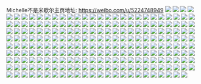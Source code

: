 Michelle不是米歇尔主页地址: https://weibo.com/u/5224748949 
![](https://wx4.sinaimg.cn/mw2000/005HAvSlly1h9inp39hapj33402c0x6q.jpg) 
![](https://wx4.sinaimg.cn/mw2000/005HAvSlly1h9inrvwevej322l1zk7wh.jpg) 
![](https://wx4.sinaimg.cn/mw2000/005HAvSlly1h9inrxac3ij32fb2c0qv5.jpg) 
![](https://wx4.sinaimg.cn/mw2000/005HAvSlly1h9inrybdouj32c02k6b2b.jpg) 
![](https://wx4.sinaimg.cn/mw2000/005HAvSlly1h9inowjdp2j32cj1xse81.jpg) 
![](https://wx4.sinaimg.cn/mw2000/005HAvSlly1h8ppwag1sdj31o02804kl.jpg) 
![](https://wx4.sinaimg.cn/mw2000/005HAvSlly1h3sylwd51sj31o02807wh.jpg) 
![](https://wx4.sinaimg.cn/mw2000/005HAvSlly1h3sylzbw7dj31o02804qp.jpg) 
![](https://wx4.sinaimg.cn/mw2000/005HAvSlly1h3sym1s4h5j31o0280e81.jpg) 
![](https://wx4.sinaimg.cn/mw2000/005HAvSlly1h3sym3jmy3j31o0280e81.jpg) 
![](https://wx4.sinaimg.cn/mw2000/005HAvSlly1h3sym6c8iuj31o0280b29.jpg) 
![](https://wx4.sinaimg.cn/mw2000/005HAvSlly1h3sym8grduj31o0280e81.jpg) 
![](https://wx4.sinaimg.cn/mw2000/005HAvSlly1h065rfsv24j31o0280hdt.jpg) 
![](https://wx4.sinaimg.cn/mw2000/005HAvSlly1h065r6lborj31o0280hdt.jpg) 
![](https://wx4.sinaimg.cn/mw2000/005HAvSlly1h065rof8loj31o0280b29.jpg) 
![](https://wx4.sinaimg.cn/mw2000/005HAvSlly1gxdp8clxcgj32802yob2c.jpg) 
![](https://wx4.sinaimg.cn/mw2000/005HAvSlly1gxdp8gly6ij31w01w0kjm.jpg) 
![](https://wx4.sinaimg.cn/mw2000/005HAvSlly1gxdp8f8gavj32801q3u0y.jpg) 
![](https://wx4.sinaimg.cn/mw2000/005HAvSlly1gxdp8lc6t9j32802yo4qs.jpg) 
![](https://wx4.sinaimg.cn/mw2000/005HAvSlly1gxdp7qtsz5j32c03404qq.jpg) 
![](https://wx4.sinaimg.cn/mw2000/005HAvSlly1gxdp8mzo2ij32c0340x6q.jpg) 
![](https://wx4.sinaimg.cn/mw2000/005HAvSlly1gxdp8oasufj32c03401ky.jpg) 
![](https://wx4.sinaimg.cn/mw2000/005HAvSlly1gxdp8hq7vej31o0270kjl.jpg) 
![](https://wx4.sinaimg.cn/mw2000/005HAvSlly1gxdp8j0729j31o0280hdt.jpg) 
![](https://wx4.sinaimg.cn/mw2000/005HAvSlly1gvmyd7lje6j62c0340kjl02.jpg) 
![](https://wx4.sinaimg.cn/mw2000/005HAvSlly1gvmyd9keslj62c0340hdt02.jpg) 
![](https://wx4.sinaimg.cn/mw2000/005HAvSlly1gvmydba6pbj62c0340npd02.jpg) 
![](https://wx4.sinaimg.cn/mw2000/005HAvSlly1gvmydelfovj61sc2dsqv502.jpg) 
![](https://wx4.sinaimg.cn/mw2000/005HAvSlly1gvmydgae8ij62c0340kjm02.jpg) 
![](https://wx4.sinaimg.cn/mw2000/005HAvSlly1gvmyddcklej63402c0hdu02.jpg) 
![](https://wx4.sinaimg.cn/mw2000/005HAvSlly1gvmy74lhr5j61o02804qp02.jpg) 
![](https://wx4.sinaimg.cn/mw2000/005HAvSlly1gvmy769ufrj62c0340e8102.jpg) 
![](https://wx4.sinaimg.cn/mw2000/005HAvSlly1guu0247fzdj60yi22ogus02.jpg) 
![](https://wx4.sinaimg.cn/mw2000/005HAvSlly1gutzbwop1zj61x22r6u0x02.jpg) 
![](https://wx4.sinaimg.cn/mw2000/005HAvSlly1gutzbzbt40j628c2z4x6p02.jpg) 
![](https://wx4.sinaimg.cn/mw2000/005HAvSlly1gutzc2n5jrj626b2wfu0x02.jpg) 
![](https://wx4.sinaimg.cn/mw2000/005HAvSlly1gutzc6wc21j61o0280kjl02.jpg) 
![](https://wx4.sinaimg.cn/mw2000/005HAvSlly1gutzc99gouj61va2z6qv502.jpg) 
![](https://wx4.sinaimg.cn/mw2000/005HAvSlly1gutzbuu79oj61o0280x6p02.jpg) 
![](https://wx4.sinaimg.cn/mw2000/005HAvSlly1gutzcch1x9j62662w8x6p02.jpg) 
![](https://wx4.sinaimg.cn/mw2000/005HAvSlly1gutzcj7k44j62c0340npe02.jpg) 
![](https://wx4.sinaimg.cn/mw2000/005HAvSlly1gug9dd7ln7j61o02807wh02.jpg) 
![](https://wx4.sinaimg.cn/mw2000/005HAvSlly1gug9dbinn6j61o0280npd02.jpg) 
![](https://wx4.sinaimg.cn/mw2000/005HAvSlly1gug9dgx06cj61o0280kjl02.jpg) 
![](https://wx4.sinaimg.cn/mw2000/005HAvSlly1gug9dkbdq6j61o0280e8102.jpg) 
![](https://wx4.sinaimg.cn/mw2000/005HAvSlly1gug9dl8ulyj61o02807wh02.jpg) 
![](https://wx4.sinaimg.cn/mw2000/005HAvSlly1gug9dn28b5j62801o0qv502.jpg) 
![](https://wx4.sinaimg.cn/mw2000/005HAvSlly1gug9e77pjaj62c03404qq02.jpg) 
![](https://wx4.sinaimg.cn/mw2000/005HAvSlly1gtk4qykgy4j335s23uqv6.jpg) 
![](https://wx4.sinaimg.cn/mw2000/005HAvSlly1gtk4qzlxcqj34mo334hdt.jpg) 
![](https://wx4.sinaimg.cn/mw2000/005HAvSlly1gtk4r2my2rj33402c07wj.jpg) 
![](https://wx4.sinaimg.cn/mw2000/005HAvSlly1gtk4r4w699j33402c01kz.jpg) 
![](https://wx4.sinaimg.cn/mw2000/005HAvSlly1gtk4r96ielj32in1w0e82.jpg) 
![](https://wx4.sinaimg.cn/mw2000/005HAvSlly1gtk4reqh2nj31o0280e81.jpg) 
![](https://wx4.sinaimg.cn/mw2000/005HAvSlly1gtk4r0vmb5j34mo334npd.jpg) 
![](https://wx4.sinaimg.cn/mw2000/005HAvSlly1gtk4r6vdsmj32c0340e82.jpg) 
![](https://wx4.sinaimg.cn/mw2000/005HAvSlly1gtk4ra3kpkj34mo334b29.jpg) 
![](https://wx4.sinaimg.cn/mw2000/005HAvSlly1gtk4qv6c48j32c03407wj.jpg) 
![](https://wx4.sinaimg.cn/mw2000/005HAvSlly1gtk4rawt3sj32801o0kjl.jpg) 
![](https://wx4.sinaimg.cn/mw2000/005HAvSlly1gtk4rclpb1j33402c0qv6.jpg) 
![](https://wx4.sinaimg.cn/mw2000/005HAvSlly1gtk4re14s0j31o0280e81.jpg) 
![](https://wx4.sinaimg.cn/mw2000/005HAvSlly1gsnqa7jm56j32c03404qq.jpg) 
![](https://wx4.sinaimg.cn/mw2000/005HAvSlly1gsnqac6es5j32582yr1ky.jpg) 
![](https://wx4.sinaimg.cn/mw2000/005HAvSlly1gsnqafucydj32c0340kjm.jpg) 
![](https://wx4.sinaimg.cn/mw2000/005HAvSlly1gsnqaiortfj62c03401kz02.jpg) 
![](https://wx4.sinaimg.cn/mw2000/005HAvSlly1gsnqalj80ij629z2jiqv502.jpg) 
![](https://wx4.sinaimg.cn/mw2000/005HAvSlly1gsnqan2r8oj327i2y0hdu.jpg) 
![](https://wx4.sinaimg.cn/mw2000/005HAvSlly1gsnq9x76cpj30xc4xs4qr.jpg) 
![](https://wx4.sinaimg.cn/mw2000/005HAvSlly1gsnq9youmqj30xc44z7wi.jpg) 
![](https://wx4.sinaimg.cn/mw2000/005HAvSlly1gsnq9zyklnj32c03404qq.jpg) 
![](https://wx4.sinaimg.cn/mw2000/005HAvSlly1gsnqa24lxfj32c0340hdv.jpg) 
![](https://wx4.sinaimg.cn/mw2000/005HAvSlly1gsnqa9hp5qj324z2unkjl.jpg) 
![](https://wx4.sinaimg.cn/mw2000/005HAvSlly1gsnqadvwq6j32c0340npe.jpg) 
![](https://wx4.sinaimg.cn/mw2000/005HAvSlly1gsnqah0p0zj31o0280b29.jpg) 
![](https://wx4.sinaimg.cn/mw2000/005HAvSlly1gsnqakh7boj323j21pb29.jpg) 
![](https://wx4.sinaimg.cn/mw2000/005HAvSlly1gsnqaon1x3j328j2yo4qq.jpg) 
![](https://wx4.sinaimg.cn/mw2000/005HAvSlly1gsnqar0h70j30xc3pcb2a.jpg) 
![](https://wx4.sinaimg.cn/mw2000/005HAvSlly1gsnqa5bom8j32c03404qr.jpg) 
![](https://wx4.sinaimg.cn/mw2000/005HAvSlly1gsnqaaqteyj33402c0e81.jpg) 
![](https://wx4.sinaimg.cn/mw2000/005HAvSlly1gs6dht7ez4j32c0340e82.jpg) 
![](https://wx4.sinaimg.cn/mw2000/005HAvSlly1gs6dhuhggxj32c0340kjm.jpg) 
![](https://wx4.sinaimg.cn/mw2000/005HAvSlly1gs6dhvgnovj33402c07t4.jpg) 
![](https://wx4.sinaimg.cn/mw2000/005HAvSlly1gs6dhxgbtwj33402c0b2b.jpg) 
![](https://wx4.sinaimg.cn/mw2000/005HAvSlly1gs6dhz1iihj32801o0hdw.jpg) 
![](https://wx4.sinaimg.cn/mw2000/005HAvSlly1gs6dhzo5ctj33402c0qv5.jpg) 
![](https://wx4.sinaimg.cn/mw2000/005HAvSlly1gs6di1nct7j32c0340qv7.jpg) 
![](https://wx4.sinaimg.cn/mw2000/005HAvSlly1gs6di35hlaj32c0340e85.jpg) 
![](https://wx4.sinaimg.cn/mw2000/005HAvSlly1gs6di5uzv2j62c0340x6s02.jpg) 
![](https://wx4.sinaimg.cn/mw2000/005HAvSlly1gs6dhr4y2nj33402c01ky.jpg) 
![](https://wx4.sinaimg.cn/mw2000/005HAvSlly1gs6di78ow0j32c03401kz.jpg) 
![](https://wx4.sinaimg.cn/mw2000/005HAvSlly1gs6di8ph3lj32c0340hdw.jpg) 
![](https://wx4.sinaimg.cn/mw2000/005HAvSlly1gs6diam60vj32c0340u11.jpg) 
![](https://wx4.sinaimg.cn/mw2000/005HAvSlly1gs6dic87k8j32c0340e84.jpg) 
![](https://wx4.sinaimg.cn/mw2000/005HAvSlly1grt9r5v5pbj31o0280e85.jpg) 
![](https://wx4.sinaimg.cn/mw2000/005HAvSlly1grt9qtfjh2j31o0280e85.jpg) 
![](https://wx4.sinaimg.cn/mw2000/005HAvSlly1grt9quia7uj31o02801l0.jpg) 
![](https://wx4.sinaimg.cn/mw2000/005HAvSlly1grt9qwmyt8j31o02807wl.jpg) 
![](https://wx4.sinaimg.cn/mw2000/005HAvSlly1grt9qzvexjj31o0280npg.jpg) 
![](https://wx4.sinaimg.cn/mw2000/005HAvSlly1grt9r1us35j31o0280kjp.jpg) 
![](https://wx4.sinaimg.cn/mw2000/005HAvSlly1grt9r3f72fj31o02804qv.jpg) 
![](https://wx4.sinaimg.cn/mw2000/005HAvSlly1grt9qy62b5j31o0280e86.jpg) 
![](https://wx4.sinaimg.cn/mw2000/005HAvSlly1grt9r49mxuj31o0280u0x.jpg) 
![](https://wx4.sinaimg.cn/mw2000/005HAvSlly1grt9r7fu9bj31o0280hdv.jpg) 
![](https://wx4.sinaimg.cn/mw2000/005HAvSlly1grt9qs7kfnj32801o04qq.jpg) 
![](https://wx4.sinaimg.cn/mw2000/005HAvSlly1grt9r8k0llj31o0280u10.jpg) 
![](https://wx4.sinaimg.cn/mw2000/005HAvSlly1grr4etwd4ij32643004qp.jpg) 
![](https://wx4.sinaimg.cn/mw2000/005HAvSlly1grr4evo0mmj32c03404qq.jpg) 
![](https://wx4.sinaimg.cn/mw2000/005HAvSlly1grr4ex7fkzj31o0280b2c.jpg) 
![](https://wx4.sinaimg.cn/mw2000/005HAvSlly1grr4essv3sj31o02804qt.jpg) 
![](https://wx4.sinaimg.cn/mw2000/005HAvSlly1grf9mjqotuj625l2vgnpb02.jpg) 
![](https://wx4.sinaimg.cn/mw2000/005HAvSlly1grf9mibbstj328g2za4qp.jpg) 
![](https://wx4.sinaimg.cn/mw2000/005HAvSlly1grb1k3xpafj31vv3184qp.jpg) 
![](https://wx4.sinaimg.cn/mw2000/005HAvSlly1grb1k5w0nxj32c0340u0y.jpg) 
![](https://wx4.sinaimg.cn/mw2000/005HAvSlly1gr1dmvdci9j33402c0kjl.jpg) 
![](https://wx4.sinaimg.cn/mw2000/005HAvSlly1gr1dn0p7x9j31wd2c0b29.jpg) 
![](https://wx4.sinaimg.cn/mw2000/005HAvSlly1gr0niuiu18j32c0340hdt.jpg) 
![](https://wx4.sinaimg.cn/mw2000/005HAvSlly1gr0njcv686j321c13wb29.jpg) 
![](https://wx4.sinaimg.cn/mw2000/005HAvSlly1gr0njbclklj31o02807us.jpg) 
![](https://wx4.sinaimg.cn/mw2000/005HAvSlly1gr0nja1fmaj33402c01l4.jpg) 
![](https://wx4.sinaimg.cn/mw2000/005HAvSlly1gr0njg0awej31sc2ds7tv.jpg) 
![](https://wx4.sinaimg.cn/mw2000/005HAvSlly1gr0nj1fwe5j31xt201b2b.jpg) 
![](https://wx4.sinaimg.cn/mw2000/005HAvSlly1gr0niss05zj32c0340npe.jpg) 
![](https://wx4.sinaimg.cn/mw2000/005HAvSlly1gr0njkvhg2j33402c0qv6.jpg) 
![](https://wx4.sinaimg.cn/mw2000/005HAvSlly1gr0nj443pwj31rq23a4qr.jpg) 
![](https://wx4.sinaimg.cn/mw2000/005HAvSlly1gr0njiayw3j31sc2dskjl.jpg) 
![](https://wx4.sinaimg.cn/mw2000/005HAvSlly1gr0njei0t4j32c0340x6p.jpg) 
![](https://wx4.sinaimg.cn/mw2000/005HAvSlly1gr0niyf5sfj62bc2bcu0z02.jpg) 
![](https://wx4.sinaimg.cn/mw2000/005HAvSlly1gr0nk8b38dj31d60sdk2e.jpg) 
![](https://wx4.sinaimg.cn/mw2000/005HAvSlly1gqvo2xrt2nj31o02801l2.jpg) 
![](https://wx4.sinaimg.cn/mw2000/005HAvSlly1gqvo37dddmj31iy2ize81.jpg) 
![](https://wx4.sinaimg.cn/mw2000/005HAvSlly1gqvo2qj5ilj33402c0kjl.jpg) 
![](https://wx4.sinaimg.cn/mw2000/005HAvSlly1gqvo32gkhxj32c03401kz.jpg) 
![](https://wx4.sinaimg.cn/mw2000/005HAvSlly1gqvo2sy45wj31o0280e81.jpg) 
![](https://wx4.sinaimg.cn/mw2000/005HAvSlly1gqr22o6hvmj32c0340qv5.jpg) 
![](https://wx4.sinaimg.cn/mw2000/005HAvSlly1gqr22llrngj32c0340npe.jpg) 
![](https://wx4.sinaimg.cn/mw2000/005HAvSlly1gqr22ff039j31o0280hdt.jpg) 
![](https://wx4.sinaimg.cn/mw2000/005HAvSlly1gqr22q2eekj31o02807wh.jpg) 
![](https://wx4.sinaimg.cn/mw2000/005HAvSlly1gqr22g4ix4j31o0280e81.jpg) 
![](https://wx4.sinaimg.cn/mw2000/005HAvSlly1gqr228ef25j32c03401ky.jpg) 
![](https://wx4.sinaimg.cn/mw2000/005HAvSlly1gqr22n0dofj32c03407wi.jpg) 
![](https://wx4.sinaimg.cn/mw2000/005HAvSlly1gqr224l5eaj32c0340e82.jpg) 
![](https://wx4.sinaimg.cn/mw2000/005HAvSlly1gqr2268ug6j33402c0x6p.jpg) 
![](https://wx4.sinaimg.cn/mw2000/005HAvSlly1gqr22cx9hvj32c0340e82.jpg) 
![](https://wx4.sinaimg.cn/mw2000/005HAvSlly1gqr22e9lisj32c0340qv6.jpg) 
![](https://wx4.sinaimg.cn/mw2000/005HAvSlly1gqr22hp2hzj32c0340e82.jpg) 
![](https://wx4.sinaimg.cn/mw2000/005HAvSlly1gqr22j0rhbj32c03404qq.jpg) 
![](https://wx4.sinaimg.cn/mw2000/005HAvSlly1gqr22azf4kj32c0340u0y.jpg) 
![](https://wx4.sinaimg.cn/mw2000/005HAvSlly1gqizw382g0j32c0340b2a.jpg) 
![](https://wx4.sinaimg.cn/mw2000/005HAvSlly1gqizwc9lirj32c0340hdu.jpg) 
![](https://wx4.sinaimg.cn/mw2000/005HAvSlly1gqizuh0h0nj32c03401ky.jpg) 
![](https://wx4.sinaimg.cn/mw2000/005HAvSlly1gqizwmwsooj30u01hc46u.jpg) 
![](https://wx4.sinaimg.cn/mw2000/005HAvSlly1gqizwfacl4j31o0280hdt.jpg) 
![](https://wx4.sinaimg.cn/mw2000/005HAvSlly1gqizxcpe99j31o0280kjl.jpg) 
![](https://wx4.sinaimg.cn/mw2000/005HAvSlly1gqizxk39muj32c0340kjm.jpg) 
![](https://wx4.sinaimg.cn/mw2000/005HAvSlly1gqizwl5klzj32c0340npd.jpg) 
![](https://wx4.sinaimg.cn/mw2000/005HAvSlly1gqizx04vbxj38f22xkx6u.jpg) 
![](https://wx4.sinaimg.cn/mw2000/005HAvSlly1gqizxs89ihj33402c0h8y.jpg) 
![](https://wx4.sinaimg.cn/mw2000/005HAvSlly1gqizxqbidsj32801o0x6q.jpg) 
![](https://wx4.sinaimg.cn/mw2000/005HAvSlly1gqizx6j43hj32c0340hdu.jpg) 
![](https://wx4.sinaimg.cn/mw2000/005HAvSlly1gqizxbb21bj32c0340u0y.jpg) 
![](https://wx4.sinaimg.cn/mw2000/005HAvSlly1gqc7lod9mbj30u0140tks.jpg) 
![](https://wx4.sinaimg.cn/mw2000/005HAvSlly1gqc7lp55kkj32c0340e81.jpg) 
![](https://wx4.sinaimg.cn/mw2000/005HAvSlly1gqc7lnlrvuj32c03401ky.jpg) 
![](https://wx4.sinaimg.cn/mw2000/005HAvSlly1gq8vr89d7sj32801o0kjl.jpg) 
![](https://wx4.sinaimg.cn/mw2000/005HAvSlly1gq8vr8s0c9j32801o0npd.jpg) 
![](https://wx4.sinaimg.cn/mw2000/005HAvSlly1gq8vr9hu9tj32c0340kjn.jpg) 
![](https://wx4.sinaimg.cn/mw2000/005HAvSlly1gq8vrb8fssj32c0340e82.jpg) 
![](https://wx4.sinaimg.cn/mw2000/005HAvSlly1gq91ykm4vqj32801o0hdt.jpg) 
![](https://wx4.sinaimg.cn/mw2000/005HAvSlly1gq91ykxxq4j30rs0kuq72.jpg) 
![](https://wx4.sinaimg.cn/mw2000/005HAvSlly1gq31h5hhnlj31o02804qt.jpg) 
![](https://wx4.sinaimg.cn/mw2000/005HAvSlly1gq31h6twdej33402c0qew.jpg) 
![](https://wx4.sinaimg.cn/mw2000/005HAvSlly1gq31h7z47dj33402c0tx8.jpg) 
![](https://wx4.sinaimg.cn/mw2000/005HAvSlly1gq31h9cv5mj32c0340hdt.jpg) 
![](https://wx4.sinaimg.cn/mw2000/005HAvSlly1gq31i8ylzij33402c07wi.jpg) 
![](https://wx4.sinaimg.cn/mw2000/005HAvSlly1gq31ibeqbdj32c0340e82.jpg) 
![](https://wx4.sinaimg.cn/mw2000/005HAvSlly1gq31idhungj32c03407wi.jpg) 
![](https://wx4.sinaimg.cn/mw2000/005HAvSlly1gpxf6rl5ulj324b2l0npe.jpg) 
![](https://wx4.sinaimg.cn/mw2000/005HAvSlly1gpxf6scz19j327v24eu0y.jpg) 
![](https://wx4.sinaimg.cn/mw2000/005HAvSlly1gpxf6ud059j32c0340x6t.jpg) 
![](https://wx4.sinaimg.cn/mw2000/005HAvSlly1gpxf6vlc0oj32c0340nph.jpg) 
![](https://wx4.sinaimg.cn/mw2000/005HAvSlly1gpfinzcrl0j31o02804qp.jpg) 
![](https://wx4.sinaimg.cn/mw2000/005HAvSlly1gpfinykcp8j31o0280b29.jpg) 
![](https://wx4.sinaimg.cn/mw2000/005HAvSlly1gpfiny1581j31o02804qp.jpg) 
![](https://wx4.sinaimg.cn/mw2000/005HAvSlly1gpfinxa7dgj318z1o0e6k.jpg) 
![](https://wx4.sinaimg.cn/mw2000/005HAvSlly1gp7lkvfwfbj31o0280hdt.jpg) 
![](https://wx4.sinaimg.cn/mw2000/005HAvSlly1gp7lktuj7rj31o02807wh.jpg) 
![](https://wx4.sinaimg.cn/mw2000/005HAvSlly1gp7lkwxc29j32c0340hdt.jpg) 
![](https://wx4.sinaimg.cn/mw2000/005HAvSlly1gp7lkz48v4j32c0340u0x.jpg) 
![](https://wx4.sinaimg.cn/mw2000/005HAvSlly1gp3binj2cdj32801o0hdt.jpg) 
![](https://wx4.sinaimg.cn/mw2000/005HAvSlly1gp3bilv3nxj31o0280qv5.jpg) 
![](https://wx4.sinaimg.cn/mw2000/005HAvSlly1gp3bimr9dmj31o02807wi.jpg) 
![](https://wx4.sinaimg.cn/mw2000/005HAvSlly1gp3bip28kcj31o0280npd.jpg) 
![](https://wx4.sinaimg.cn/mw2000/005HAvSlly1gow9w8l98dj32c0340hdu.jpg) 
![](https://wx4.sinaimg.cn/mw2000/005HAvSlly1gow9wc97brj32801o0x6p.jpg) 
![](https://wx4.sinaimg.cn/mw2000/005HAvSlly1gow9w9pzp2j31o0280b29.jpg) 
![](https://wx4.sinaimg.cn/mw2000/005HAvSlly1gow9way4lhj32801o0e82.jpg) 
![](https://wx4.sinaimg.cn/mw2000/005HAvSlly1gov346dia1j32c03404qq.jpg) 
![](https://wx4.sinaimg.cn/mw2000/005HAvSlly1gov344zg03j324b3407wi.jpg) 
![](https://wx4.sinaimg.cn/mw2000/005HAvSlly1gov3497p3jj32c0340npd.jpg) 
![](https://wx4.sinaimg.cn/mw2000/005HAvSlly1gov347o18zj32at340npd.jpg) 
![](https://wx4.sinaimg.cn/mw2000/005HAvSlly1golrvtaxjyj32c0340qv5.jpg) 
![](https://wx4.sinaimg.cn/mw2000/005HAvSlly1golrvwjpykj32c0340kjl.jpg) 
![](https://wx4.sinaimg.cn/mw2000/005HAvSlly1golrvv66w5j32c0340qv5.jpg) 
![](https://wx4.sinaimg.cn/mw2000/005HAvSlly1gols1f10mcj30n00abdgx.jpg) 
![](https://wx4.sinaimg.cn/mw2000/005HAvSlly1gnx98kgzfjj32c0340e81.jpg) 
![](https://wx4.sinaimg.cn/mw2000/005HAvSlly1gnx98lp1x1j32c0340npd.jpg) 
![](https://wx4.sinaimg.cn/mw2000/005HAvSlly1gnx98ncsm8j32c0340b2a.jpg) 
![](https://wx4.sinaimg.cn/mw2000/005HAvSlly1gnx98oiph3j32c0340kjl.jpg) 
![](https://wx4.sinaimg.cn/mw2000/005HAvSlly1gnx98r4s3dj32c0340kjl.jpg) 
![](https://wx4.sinaimg.cn/mw2000/005HAvSlly1gnx98tbthlj32c0340kjl.jpg) 
![](https://wx4.sinaimg.cn/mw2000/005HAvSlly1gnx98jmu8zj32c0340npe.jpg) 
![](https://wx4.sinaimg.cn/mw2000/005HAvSlly1gnx98vphl1j32192k6kjl.jpg) 
![](https://wx4.sinaimg.cn/mw2000/005HAvSlly1gnx98wv4ekj323p33znpe.jpg) 
![](https://wx4.sinaimg.cn/mw2000/005HAvSlly1gm1aoch4s9j34002o04qu.jpg) 
![](https://wx4.sinaimg.cn/mw2000/005HAvSlly1gm1aoa2vg4j34002o0kjq.jpg) 
![](https://wx4.sinaimg.cn/mw2000/005HAvSlly1gm1aoeyy1gj32o0400b2e.jpg) 
![](https://wx4.sinaimg.cn/mw2000/005HAvSlly1gm1aog1imjj334022ob29.jpg) 
![](https://wx4.sinaimg.cn/mw2000/005HAvSlly1gm1aogtf6qj322o3407wh.jpg) 
![](https://wx4.sinaimg.cn/mw2000/005HAvSlly1gm1aohk0dsj322o3407wh.jpg) 
![](https://wx4.sinaimg.cn/mw2000/005HAvSlly1ga98x2rzcwj30rs41u7wi.jpg) 
![](https://wx4.sinaimg.cn/mw2000/005HAvSlly1ga98x3brvkj30rs2wb1d9.jpg) 
![](https://wx4.sinaimg.cn/mw2000/005HAvSlly1ga98x435rkj30rs3haqv5.jpg) 
![](https://wx4.sinaimg.cn/mw2000/005HAvSlly1ga98x4zfuyj30rs2bje81.jpg) 
![](https://wx4.sinaimg.cn/mw2000/005HAvSlly1ga98x09o0kj30rs2n94o9.jpg) 
![](https://wx4.sinaimg.cn/mw2000/005HAvSlly1ga98x67fl9j30rs3ha4qq.jpg) 
![](https://wx4.sinaimg.cn/mw2000/005HAvSlly1ga98x8ou1pj33402c0hdu.jpg) 
![](https://wx4.sinaimg.cn/mw2000/005HAvSlly1ga98xlngy0j30pa0guqbb.jpg) 
![](https://wx4.sinaimg.cn/mw2000/005HAvSlly1ga98xixruzj333z2c07wk.jpg) 
